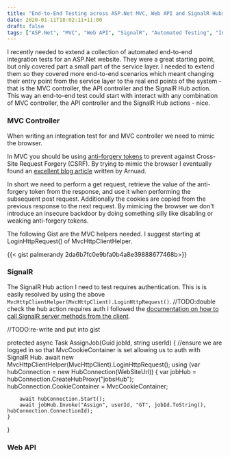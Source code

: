 ```yaml
---
title: "End-to-End Testing across ASP.Net MVC, Web API and SignalR Hubs"
date: 2020-01-11T18:02:11+11:00
draft: false
tags: ["ASP.Net", "MVC", "Web API", "SignalR", "Automated Testing", "Integration Testing", "End-to-End Testing"]
---
```


I recently needed to extend a collection of automated end-to-end integration tests for an ASP.Net website.  They were a great starting point, but only covered part a small part of the service layer.  I needed to extend them so they covered more end-to-end scenarios which meant changing their entry point from the service layer to the real end points of the system - that is the MVC controller, the API controller and the SignalR Hub action. This way an end-to-end test could start with interact with any combination of MVC controller, the API controller and the SignalR Hub actions - nice.

### MVC Controller

When writing an integration test for and MVC controller we need to mimic the browser.  

In MVC you should be using [anti-forgery tokens](https://docs.microsoft.com/en-us/aspnet/web-api/overview/security/preventing-cross-site-request-forgery-csrf-attacks) to prevent against Cross-Site Request Forgery (CSRF).  By trying to mimic the browser I eventually found an [excellent blog article](https://geeklearning.io/asp-net-core-mvc-testing-and-the-synchronizer-token-pattern/) written by Arnuad.  

In short we need to perform a get request, retrieve the value of the anti-forgery token from the response, and use it when performing the subsequent post request.  Additionally the cookies are copied from the previous response to the next request. By mimicing the browser we don't introduce an insecure backdoor by doing something silly like disabling or weaking anti-forgery tokens.

The following Gist are the MVC helpers needed. I suggest starting at LoginHttpRequest() of MvcHttpClientHelper.

{{< gist palmerandy 2da6b7fc0e9bfa0b4a8e39888677468b>}}

### SignalR

The SignalR Hub action I need to test requires authentication.  This is is easily resolved by using the above ```MvcHttpClientHelper(MvcHttpClient).LoginHttpRequest()```.
//TODO:double check the hub action requires auth
I followed the [documentation on how to call SignalR server methods from the client](https://docs.microsoft.com/en-us/aspnet/signalr/overview/guide-to-the-api/hubs-api-guide-net-client#how-to-call-server-methods-from-the-client).  

//TODO:re-write and put into gist

protected async Task AssignJob(Guid jobId, string userId)
{
    //ensure we are logged in so that MvcCookieContainer is set allowing us to auth with SignalR Hub.
    await new MvcHttpClientHelper(MvcHttpClient).LoginHttpRequest();
    using (var hubConnection = new HubConnection(WebSiteUrl))
    {
        var jobHub = hubConnection.CreateHubProxy("jobsHub");
        hubConnection.CookieContainer = MvcCookieContainer;

        await hubConnection.Start();
        await jobHub.Invoke("Assign", userId, "GT", jobId.ToString(), hubConnection.ConnectionId);
    }
}

### Web API